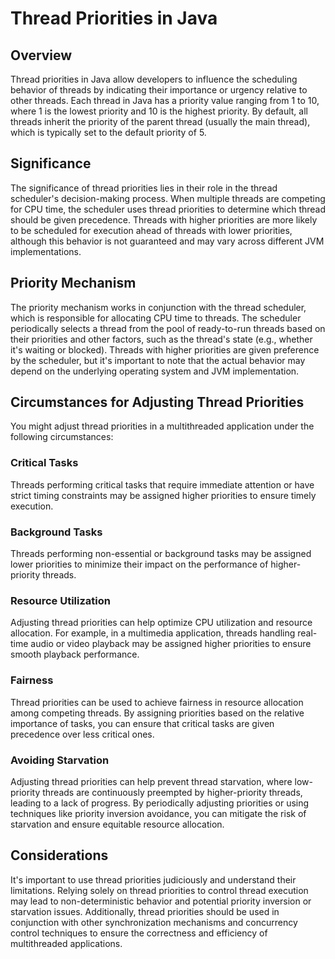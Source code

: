 # Thread Priorities in Java

## Overview

Thread priorities in Java allow developers to influence the scheduling behavior of threads by indicating their importance or urgency relative to other threads. Each thread in Java has a priority value ranging from 1 to 10, where 1 is the lowest priority and 10 is the highest priority. By default, all threads inherit the priority of the parent thread (usually the main thread), which is typically set to the default priority of 5.

## Significance

The significance of thread priorities lies in their role in the thread scheduler's decision-making process. When multiple threads are competing for CPU time, the scheduler uses thread priorities to determine which thread should be given precedence. Threads with higher priorities are more likely to be scheduled for execution ahead of threads with lower priorities, although this behavior is not guaranteed and may vary across different JVM implementations.

## Priority Mechanism

The priority mechanism works in conjunction with the thread scheduler, which is responsible for allocating CPU time to threads. The scheduler periodically selects a thread from the pool of ready-to-run threads based on their priorities and other factors, such as the thread's state (e.g., whether it's waiting or blocked). Threads with higher priorities are given preference by the scheduler, but it's important to note that the actual behavior may depend on the underlying operating system and JVM implementation.

## Circumstances for Adjusting Thread Priorities

You might adjust thread priorities in a multithreaded application under the following circumstances:

### Critical Tasks

Threads performing critical tasks that require immediate attention or have strict timing constraints may be assigned higher priorities to ensure timely execution.

### Background Tasks

Threads performing non-essential or background tasks may be assigned lower priorities to minimize their impact on the performance of higher-priority threads.

### Resource Utilization

Adjusting thread priorities can help optimize CPU utilization and resource allocation. For example, in a multimedia application, threads handling real-time audio or video playback may be assigned higher priorities to ensure smooth playback performance.

### Fairness

Thread priorities can be used to achieve fairness in resource allocation among competing threads. By assigning priorities based on the relative importance of tasks, you can ensure that critical tasks are given precedence over less critical ones.

### Avoiding Starvation

Adjusting thread priorities can help prevent thread starvation, where low-priority threads are continuously preempted by higher-priority threads, leading to a lack of progress. By periodically adjusting priorities or using techniques like priority inversion avoidance, you can mitigate the risk of starvation and ensure equitable resource allocation.

## Considerations

It's important to use thread priorities judiciously and understand their limitations. Relying solely on thread priorities to control thread execution may lead to non-deterministic behavior and potential priority inversion or starvation issues. Additionally, thread priorities should be used in conjunction with other synchronization mechanisms and concurrency control techniques to ensure the correctness and efficiency of multithreaded applications.
